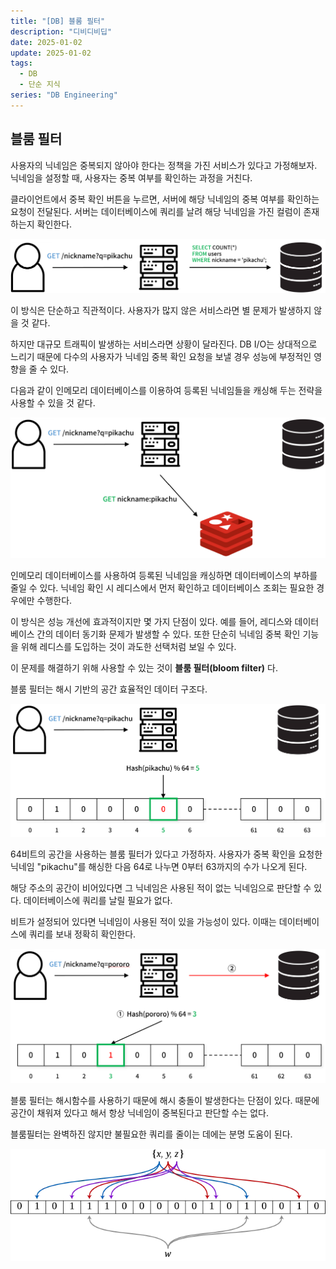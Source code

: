 ```yaml
---
title: "[DB] 블룸 필터"
description: "디비디비딥"
date: 2025-01-02
update: 2025-01-02
tags:
  - DB
  - 단순 지식
series: "DB Engineering"
---
```


## 블룸 필터

사용자의 닉네임은 중복되지 않아야 한다는 정책을 가진 서비스가 있다고 가정해보자. 닉네임을 설정할 때, 사용자는 중복 여부를 확인하는 과정을 거친다.

클라이언트에서 중복 확인 버튼을 누르면, 서버에 해당 닉네임의 중복 여부를 확인하는 요청이 전달된다. 서버는 데이터베이스에 쿼리를 날려 해당 닉네임을 가진 컬럼이 존재하는지 확인한다.

![](img.png)

이 방식은 단순하고 직관적이다. 사용자가 많지 않은 서비스라면 별 문제가 발생하지 않을 것 같다.

하지만 대규모 트래픽이 발생하는 서비스라면 상황이 달라진다. DB I/O는 상대적으로 느리기 때문에 다수의 사용자가 닉네임 중복 확인 요청을 보낼 경우 성능에 부정적인 영향을 줄 수 있다.

다음과 같이 인메모리 데이터베이스를 이용하여 등록된 닉네임들을 캐싱해 두는 전략을 사용할 수 있을 것 같다. 

![](img_1.png)

인메모리 데이터베이스를 사용하여 등록된 닉네임을 캐싱하면 데이터베이스의 부하를 줄일 수 있다. 닉네임 확인 시 레디스에서 먼저 확인하고 데이터베이스 조회는 필요한 경우에만 수행한다.

이 방식은 성능 개선에 효과적이지만 몇 가지 단점이 있다. 예를 들어, 레디스와 데이터베이스 간의 데이터 동기화 문제가 발생할 수 있다. 또한 단순히 닉네임 중복 확인 기능을 위해 레디스를 도입하는 것이 과도한 선택처럼 보일 수 있다.

이 문제를 해결하기 위해 사용할 수 있는 것이 **블룸 필터(bloom filter)** 다.

블룸 필터는 해시 기반의 공간 효율적인 데이터 구조다.

![](img_2.png)

64비트의 공간을 사용하는 블룸 필터가 있다고 가정하자. 사용자가 중복 확인을 요청한 닉네임 "pikachu"를 해싱한 다음 64로 나누면 0부터 63까지의 수가 나오게 된다.

해당 주소의 공간이 비어있다면 그 닉네임은 사용된 적이 없는 닉네임으로 판단할 수 있다. 데이터베이스에 쿼리를 날릴 필요가 없다.

비트가 설정되어 있다면 닉네임이 사용된 적이 있을 가능성이 있다. 이때는 데이터베이스에 쿼리를 보내 정확히 확인한다.

![](img_3.png)

블룸 필터는 해시함수를 사용하기 때문에 해시 충돌이 발생한다는 단점이 있다. 때문에 공간이 채워져 있다고 해서 항상 닉네임이 중복된다고 판단할 수는 없다.

블룸필터는 완벽하진 않지만 불필요한 쿼리를 줄이는 데에는 분명 도움이 된다. 

![img_4.png](img_4.png)
